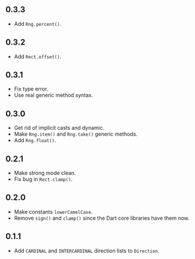 ## 0.3.3

* Add `Rng.percent()`.

## 0.3.2

* Add `Rect.offset()`.

## 0.3.1

* Fix type error.
* Use real generic method syntax.

## 0.3.0

* Get rid of implicit casts and dynamic.
* Make `Rng.item()` and `Rng.take()` generic methods.
* Add `Rng.float()`.

## 0.2.1

* Make strong mode clean.
* Fix bug in `Rect.clamp()`.

## 0.2.0

* Make constants `lowerCamelCase`.
* Remove `sign()` and `clamp()` since the Dart core libraries have them now.

## 0.1.1

* Add `CARDINAL` and `INTERCARDINAL` direction lists to `Direction`.
